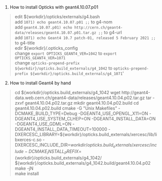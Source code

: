 1. How to install Opticks with geant4.10.07.p01  
  > edit ${workdir}/opticks/externals/g4.bash  
  add `1071) echo geant4.10.07.p01 ;;` to g4-nom  
  add `geant4.10.07.p01) echo http://cern.ch/geant4-data/releases/geant4.10.07.p01.tar.gz ;;` to g4-url  
  add `1071) echo Geant4 10.7 patch-01, released 5 February 2021 ;;` to g4-title  
  edir ${workdir}/.opticks_config  
  change `export OPTICKS_GEANT4_VER=1042` to `export OPTICKS_GEANT4_VER=1071`  
  change `opticks-prepend-prefix ${workdir}/opticks.build_externals/g4_1042` to `opticks-prepend-prefix ${workdir}/opticks.build_externals/g4_1071`'  

2. How to install Geant4 by hand
 >  cd ${workdir}/opticks.build_externals/g4_1042  
   wget http://geant4-data.web.cern.ch/geant4-data/releases/geant4.10.04.p02.tar.gz  
   tar -zxvf geant4.10.04.p02.tar.gz  
   mkdir geant4.10.04.p02.build  
   cd geant4.10.04.p02.build  
   cmake -G "Unix Makefiles" -DCMAKE_BUILD_TYPE=Debug -DGEANT4_USE_OPENGL_X11=ON -DGEANT4_USE_SYSTEM_CLHEP=ON -DGEANT4_INSTALL_DATA=ON -DGEANT4_USE_GDML=ON -DGEANT4_INSTALL_DATA_TIMEOUT=100000  -DXERCESC_LIBRARY=${workdir}/opticks.build_externals/xercesc/lib/libxerces-c.so -DXERCESC_INCLUDE_DIR=${workdir}/opticks.build_externals/xercesc/include -DCMAKE_INSTALL_PREFIX=${workdir}/opticks.build_externals/g4_1042/ ${workdir}/opticks.build_externals/g4_1042.build/geant4.10.04.p02    
   make -jN  
   make install
